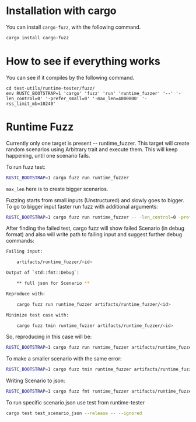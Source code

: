 # Installation with cargo

You can install `cargo-fuzz`, with the following command.

```bash
cargo install cargo-fuzz
```

# How to see if everything works

You can see if it compiles by the following command.

```
cd test-utils/runtime-tester/fuzz/
env RUSTC_BOOTSTRAP=1 'cargo' 'fuzz' 'run' 'runtime_fuzzer' '--' '-len_control=0' '-prefer_small=0' '-max_len=4000000' '-rss_limit_mb=10240'
```

# Runtime Fuzz

Currently only one target is present -- runtime_fuzzer.
This target will create random scenarios using Arbitrary trait
and execute them. This will keep happening, until one scenario fails.


To run fuzz test:
```bash
RUSTC_BOOTSTRAP=1 cargo fuzz run runtime_fuzzer
```
`max_len` here is to create bigger scenarios.

Fuzzing starts from small inputs (Unstructured) and slowly goes to bigger.
To go to bigger input faster run fuzz with additional arguments:

```bash
RUSTC_BOOTSTRAP=1 cargo fuzz run runtime_fuzzer -- -len_control=0 -prefer_small=0
```

After finding the failed test, cargo fuzz will show failed Scenario (in debug format)
and also will write path to failing input and suggest further debug commands:

```bash
Failing input:

	artifacts/runtime_fuzzer/<id>

Output of `std::fmt::Debug`:

	** full json for Scenario **

Reproduce with:

	cargo fuzz run runtime_fuzzer artifacts/runtime_fuzzer/<id>

Minimize test case with:

	cargo fuzz tmin runtime_fuzzer artifacts/runtime_fuzzer/<id>
```

So, reproducing in this case will be:
```bash
RUSTC_BOOTSTRAP=1 cargo fuzz run runtime_fuzzer artifacts/runtime_fuzzer/<id>
```

To make a smaller scenario with the same error:
```bash
RUSTC_BOOTSTRAP=1 cargo fuzz tmin runtime_fuzzer artifacts/runtime_fuzzer/<id>
```

Writing Scenario to json:
```bash
RUSTC_BOOTSTRAP=1 cargo fuzz fmt runtime_fuzzer artifacts/runtime_fuzzer/<id> 2>&1 | sed '1,3d' | tee scenario.json
```

To run specific scenario.json use test from runtime-tester
```bash
cargo test test_scenario_json --release -- --ignored
```
